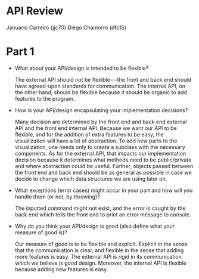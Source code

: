 API Review
===

Januario Carreiro (jjc70)
Diego Chamorro (dfc15)

# Part 1
* What about your API/design is intended to be flexible?

    The external API should not be flexible---the front    and back end should have agreed-upon standards for communication. The internal API, on the other hand, should be flexible because it should be organic to add features to the program.

* How is your API/design encapsulating your implementation decisions?

    Many decision are determined by the front end and back end external API and the front end internal API. Because we want our API to be flexible, and for the addition of extra features to be easy, the visualization will have a lot of abstraction. To add new parts to the visualization, one needs only to create a subclass with the necessary components. As for the external API, that impacts our implementation decision because it determines what methods need to be public/private and where abstraction could be useful. Further, objects passed between the front end and back end should be as general as possible in case we decide to change which data structures we are using later on.

* What exceptions (error cases) might occur in your part and how will you handle them (or not, by throwing)?

    The inputted command might not exist, and the error is caught by the back end which tells the front end to print an error message to console.

* Why do you think your API/design is good (also define what your measure of good is)?

    Our measure of good is to be flexible and explicit. Explicit in the sense that the communication is clear, and flexible in the sense that adding more features is easy.
    The external API is rigid in its communication which we believe is good design.
    Moreover, the internal API is flexible because adding new features is easy.
